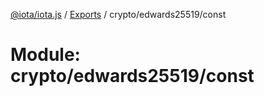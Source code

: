 [@iota/iota.js](../README.md) / [Exports](../modules.md) / crypto/edwards25519/const

# Module: crypto/edwards25519/const
